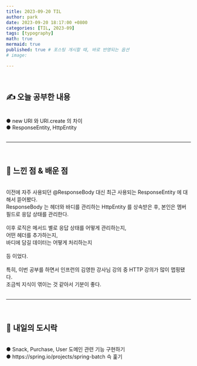 ```yaml
---
title: 2023-09-20 TIL
author: park
date: 2023-09-20 18:17:00 +0800
categories: [TIL, 2023-09]
tags: [typography]
math: true
mermaid: true
published: true # 포스팅 개시할 때, 바로 반영되는 옵션
# image: 

---
```


<br>

## ✍ 오늘 공부한 내용

<br>
● new URI 와 URI.create 의 차이<br>
● ResponseEntity, HttpEntity<br>
<br>

---

<br>

## 🧠 느낀 점 & 배운 점 

<br>
이전에 자주 사용되던 @ResponseBody 대신 최근 사용되는 ResponseEntity 에 대해서 뜯어봤다.<br>
ResponseBody 는 헤더와 바디를 관리하는 HttpEntity 를 상속받은 후, 본인은 멤버 필드로 응답 상태를 관리한다.<br>
<br>
이후 로직은 메서드 별로 응답 상태를 어떻게 관리하는지,<br>
어떤 헤더를 추가하는지,<br>
바디에 담길 데이터는 어떻게 처리하는지<br>
<br>
등 이었다.<br>
<br>
특히, 이번 공부를 하면서 인프런의 김영한 강사님 강의 중 HTTP 강의가 많이 맵핑됐다.<br>
조금씩 지식이 엮이는 것 같아서 기분이 좋다.<br>
<br>

---

<br>

## 🍱 내일의 도시락

<br>
● Snack, Purchase, User 도메인 관련 기능 구현하기<br>
● https://spring.io/projects/spring-batch 슥 훑기<br>
<br>
<br>